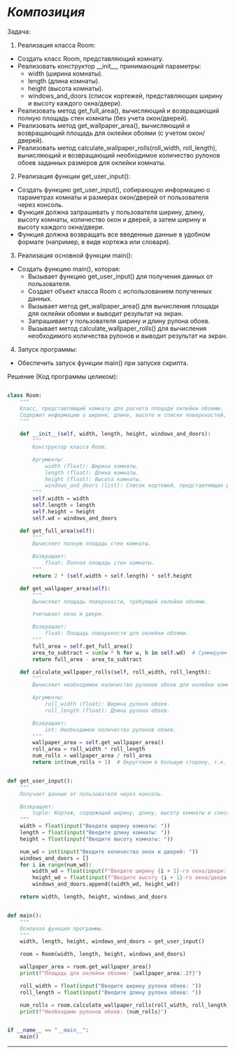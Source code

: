 # _Композиция_

Задача:

1. Реализация класса Room:

- Создать класс Room, представляющий комнату.
- Реализовать конструктор \_\_init\_\_, принимающий параметры:
  - width (ширина комнаты).
  - length (длина комнаты).
  - height (высота комнаты).
  - windows_and_doors (список кортежей, представляющих ширину и высоту каждого окна/двери).
- Реализовать метод get_full_area(), вычисляющий и возвращающий полную площадь стен комнаты (без учета окон/дверей).
- Реализовать метод get_wallpaper_area(), вычисляющий и возвращающий площадь для оклейки обоями (с учетом окон/дверей).
- Реализовать метод calculate_wallpaper_rolls(roll_width, roll_length), вычисляющий и возвращающий необходимое количество рулонов обоев заданных размеров для оклейки комнаты.

2. Реализация функции get_user_input():

- Создать функцию get_user_input(), собирающую информацию о параметрах комнаты и размерах окон/дверей от пользователя через консоль.
- Функция должна запрашивать у пользователя ширину, длину, высоту комнаты, количество окон и дверей, а затем ширину и высоту каждого окна/двери.
- Функция должна возвращать все введенные данные в удобном формате (например, в виде кортежа или словаря).

3. Реализация основной функции main():

- Создать функцию main(), которая:
  - Вызывает функцию get_user_input() для получения данных от пользователя.
  - Создает объект класса Room с использованием полученных данных.
  - Вызывает метод get_wallpaper_area() для вычисления площади для оклейки обоями и выводит результат на экран.
  - Запрашивает у пользователя ширину и длину рулона обоев.
  - Вызывает метод calculate_wallpaper_rolls() для вычисления необходимого количества рулонов и выводит результат на экран.

4. Запуск программы:

- Обеспечить запуск функции main() при запуске скрипта.

Решение (Код программы целиком):

```python

class Room:
    """
    Класс, представляющий комнату для расчета площади оклейки обоями.
    Содержит информацию о ширине, длине, высоте и списке поверхностей, не требующих оклейки.
    """

    def __init__(self, width, length, height, windows_and_doors):
        """
        Конструктор класса Room.

        Аргументы:
            width (float): Ширина комнаты.
            length (float): Длина комнаты.
            height (float): Высота комнаты.
            windows_and_doors (list): Список кортежей, представляющих размеры окон и дверей (ширина, высота).
        """
        self.width = width
        self.length = length
        self.height = height
        self.wd = windows_and_doors

    def get_full_area(self):
        """
        Вычисляет полную площадь стен комнаты.

        Возвращает:
            float: Полная площадь стен комнаты.
        """
        return 2 * (self.width + self.length) * self.height

    def get_wallpaper_area(self):
        """
        Вычисляет площадь поверхности, требующей оклейки обоями.

        Учитывает окна и двери.

        Возвращает:
            float: Площадь поверхности для оклейки обоями.
        """
        full_area = self.get_full_area()
        area_to_subtract = sum(w * h for w, h in self.wd)  # Суммируем площади всех окон и дверей
        return full_area - area_to_subtract

    def calculate_wallpaper_rolls(self, roll_width, roll_length):
        """
        Вычисляет необходимое количество рулонов обоев для оклейки комнаты.

        Аргументы:
            roll_width (float): Ширина рулона обоев.
            roll_length (float): Длина рулона обоев.

        Возвращает:
            int: Необходимое количество рулонов обоев.
        """
        wallpaper_area = self.get_wallpaper_area()
        roll_area = roll_width * roll_length
        num_rolls = wallpaper_area / roll_area
        return int(num_rolls + 1)  # Округляем в большую сторону, т.к. нельзя купить часть рулона


def get_user_input():
    """
    Получает данные от пользователя через консоль.

    Возвращает:
        tuple: Кортеж, содержащий ширину, длину, высоту комнаты и список окон и дверей.
    """
    width = float(input("Введите ширину комнаты: "))
    length = float(input("Введите длину комнаты: "))
    height = float(input("Введите высоту комнаты: "))

    num_wd = int(input("Введите количество окон и дверей: "))
    windows_and_doors = []
    for i in range(num_wd):
        width_wd = float(input(f"Введите ширину {i + 1}-го окна/двери: "))
        height_wd = float(input(f"Введите высоту {i + 1}-го окна/двери: "))
        windows_and_doors.append((width_wd, height_wd))

    return width, length, height, windows_and_doors


def main():
    """
    Основная функция программы.
    """
    width, length, height, windows_and_doors = get_user_input()

    room = Room(width, length, height, windows_and_doors)

    wallpaper_area = room.get_wallpaper_area()
    print(f"Площадь для оклейки обоями: {wallpaper_area:.2f}")

    roll_width = float(input("Введите ширину рулона обоев: "))
    roll_length = float(input("Введите длину рулона обоев: "))

    num_rolls = room.calculate_wallpaper_rolls(roll_width, roll_length)
    print(f"Необходимо рулонов обоев: {num_rolls}")


if __name__ == "__main__":
    main()
```

---
